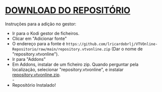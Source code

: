 # <a href="repository.vtvonline.zip">DOWNLOAD DO REPOSITÓRIO</a>

Instruções para a adição no gestor:


<p align="left">
  <ul>
    <li>Ir para o Kodi gestor de ficheiros.</li>
    <li>Clicar em "Adicionar fonte"</li>
    <li>O endereço para a fonte é <code>https://github.com/lricardobrlj/VTVOnline-Repositorio/raw/main/repository.vtvonline.zip</code> (Dar o nome de "repository.vtvonline").</li>
    <li>Ir para "Addons"</li>
    <li>Em Addons, instalar de um ficheiro zip. Quando perguntar pela localização, selecionar "repository.vtvonline", e instalar <a href="repository.vtvonline.zip">repository.vtvonline.zip</a>.</li>
    -
    <li>Repositório Instalado!</li>
    
</ul>

                                      
                                       

</p>

